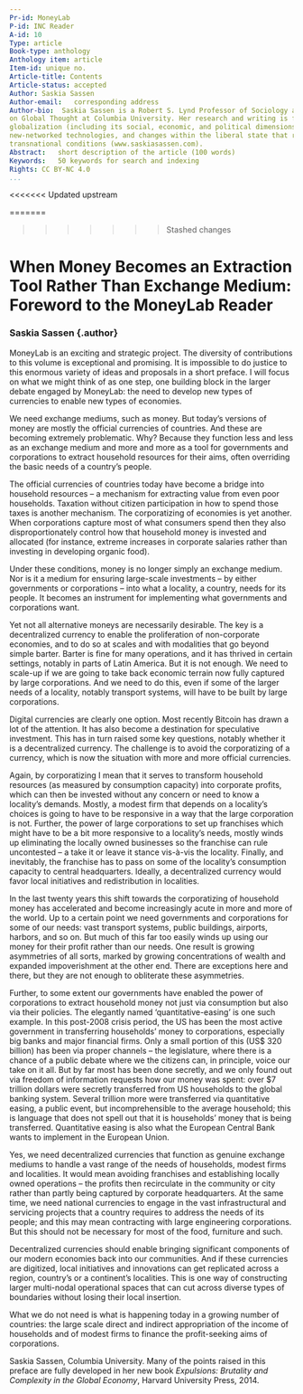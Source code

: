 ```yaml
---
Pr-id: MoneyLab
P-id: INC Reader
A-id: 10
Type: article
Book-type: anthology
Anthology item: article
Item-id: unique no.
Article-title: Contents
Article-status: accepted
Author: Saskia Sassen
Author-email:   corresponding address
Author-bio:  Saskia Sassen is a Robert S. Lynd Professor of Sociology and Co-Chair at Committeeon Global Thought at Columbia University. Her research and writing is focused onglobalization (including its social, economic, and political dimensions), immigration,new-networked technologies, and changes within the liberal state that result from currenttransnational conditions (www.saskiasassen.com).
Abstract:   short description of the article (100 words)
Keywords:   50 keywords for search and indexing
Rights: CC BY-NC 4.0
...
```


<<<<<<< Updated upstream

=======
>>>>>>> Stashed changes
# When Money Becomes an Extraction Tool Rather Than Exchange Medium: Foreword to the MoneyLab Reader

### Saskia Sassen {.author}

MoneyLab is an exciting and strategic project. The diversity of
contributions to this volume is exceptional and promising. It is
impossible to do justice to this enormous variety of ideas and proposals
in a short preface. I will focus on what we might think of as one step,
one building block in the larger debate engaged by MoneyLab: the need to
develop new types of currencies to enable new types of economies.

We need exchange mediums, such as money. But today’s versions of money
are mostly the official currencies of countries. And these are becoming
extremely problematic. Why? Because they function less and less as an
exchange medium and more and more as a tool for governments and
corporations to extract household resources for their aims, often
overriding the basic needs of a country’s people.

The official currencies of countries today have become a bridge into
household resources – a mechanism for extracting value from even poor
households. Taxation without citizen participation in how to spend those
taxes is another mechanism. The corporatizing of economies is yet
another. When corporations capture most of what consumers spend then
they also disproportionately control how that household money is
invested and allocated (for instance, extreme increases in corporate
salaries rather than investing in developing organic food).

Under these conditions, money is no longer simply an exchange medium.
Nor is it a medium for ensuring large-scale investments – by either
governments or corporations – into what a locality, a country, needs for
its people. It becomes an instrument for implementing what governments
and corporations want.

Yet not all alternative moneys are necessarily desirable. The key is a
decentralized currency to enable the proliferation of non-corporate
economies, and to do so at scales and with modalities that go beyond
simple barter. Barter is fine for many operations, and it has thrived in
certain settings, notably in parts of Latin America. But it is not
enough. We need to scale-up if we are going to take back economic
terrain now fully captured by large corporations. And we need to do
this, even if some of the larger needs of a locality, notably transport
systems, will have to be built by large corporations.

Digital currencies are clearly one option. Most recently Bitcoin has
drawn a lot of the attention. It has also become a destination for
speculative investment. This has in turn raised some key questions,
notably whether it is a decentralized currency. The challenge is to
avoid the corporatizing of a currency, which is now the situation with
more and more official currencies.

Again, by corporatizing I mean that it serves to transform household
resources (as measured by consumption capacity) into corporate profits,
which can then be invested without any concern or need to know a
locality’s demands. Mostly, a modest firm that depends on a locality’s
choices is going to have to be responsive in a way that the large
corporation is not. Further, the power of large corporations to set up
franchises which might have to be a bit more responsive to a locality’s
needs, mostly winds up eliminating the locally owned businesses so the
franchise can rule uncontested – a take it or leave it stance vis-à-vis
the locality. Finally, and inevitably, the franchise has to pass on some
of the locality’s consumption capacity to central headquarters. Ideally,
a decentralized currency would favor local initiatives and
redistribution in localities.

In the last twenty years this shift towards the corporatizing of
household money has accelerated and become increasingly acute in more
and more of the world. Up to a certain point we need governments and
corporations for some of our needs: vast transport systems, public
buildings, airports, harbors, and so on. But much of this far too easily
winds up using our money for their profit rather than our needs. One
result is growing asymmetries of all sorts, marked by growing
concentrations of wealth and expanded impoverishment at the other end.
There are exceptions here and there, but they are not enough to
obliterate these asymmetries.

Further, to some extent our governments have enabled the power of
corporations to extract household money not just via consumption but
also via their policies. The elegantly named ‘quantitative-easing’ is
one such example. In this post-2008 crisis period, the US has been the
most active government in transferring households’ money to
corporations, especially big banks and major financial firms. Only a
small portion of this (US\$ 320 billion) has been via proper channels –
the legislature, where there is a chance of a public debate where we the
citizens can, in principle, voice our take on it all. But by far most
has been done secretly, and we only found out via freedom of information
requests how our money was spent: over \$7 trillion dollars were
secretly transferred from US households to the global banking system.
Several trillion more were transferred via quantitative easing, a public
event, but incomprehensible to the average household; this is language
that does not spell out that it is households’ money that is being
transferred. Quantitative easing is also what the European Central Bank
wants to implement in the European Union.

Yes, we need decentralized currencies that function as genuine exchange
mediums to handle a vast range of the needs of households, modest firms
and localities. It would mean avoiding franchises and establishing
locally owned operations – the profits then recirculate in the community
or city rather than partly being captured by corporate headquarters. At
the same time, we need national currencies to engage in the vast
infrastructural and servicing projects that a country requires to
address the needs of its people; and this may mean contracting with
large engineering corporations. But this should not be necessary for
most of the food, furniture and such.

Decentralized currencies should enable bringing significant components
of our modern economies back into our communities. And if these
currencies are digitized, local initiatives and innovations can get
replicated across a region, country’s or a continent’s localities.
This is one way of constructing larger multi-nodal operational spaces
that can cut across diverse types of boundaries without losing their
local insertion.

What we do not need is what is happening today in a growing number of
countries: the large scale direct and indirect appropriation of the
income of households and of modest firms to finance the profit-seeking
aims of corporations.

Saskia Sassen, Columbia University. Many of the points raised in this
preface are fully developed in her new book *Expulsions: Brutality and
Complexity in the Global Economy*, Harvard University Press, 2014.
